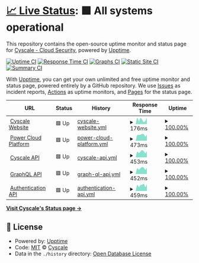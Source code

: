 # [📈 Live Status](https://status.cyscale.com): <!--live status--> **🟩 All systems operational**

This repository contains the open-source uptime monitor and status page for [Cyscale - Cloud Security](https://cyscale.com), powered by [Upptime](https://github.com/upptime/upptime).

[![Uptime CI](https://github.com/cyscale/status.cyscale.com/workflows/Uptime%20CI/badge.svg)](https://github.com/cyscale/status.cyscale.com/actions?query=workflow%3A%22Uptime+CI%22)
[![Response Time CI](https://github.com/cyscale/status.cyscale.com/workflows/Response%20Time%20CI/badge.svg)](https://github.com/cyscale/status.cyscale.com/actions?query=workflow%3A%22Response+Time+CI%22)
[![Graphs CI](https://github.com/cyscale/status.cyscale.com/workflows/Graphs%20CI/badge.svg)](https://github.com/cyscale/status.cyscale.com/actions?query=workflow%3A%22Graphs+CI%22)
[![Static Site CI](https://github.com/cyscale/status.cyscale.com/workflows/Static%20Site%20CI/badge.svg)](https://github.com/cyscale/status.cyscale.com/actions?query=workflow%3A%22Static+Site+CI%22)
[![Summary CI](https://github.com/cyscale/status.cyscale.com/workflows/Summary%20CI/badge.svg)](https://github.com/cyscale/status.cyscale.com/actions?query=workflow%3A%22Summary+CI%22)

With [Upptime](https://upptime.js.org), you can get your own unlimited and free uptime monitor and status page, powered entirely by a GitHub repository. We use [Issues](https://github.com/cyscale/status.cyscale.com/issues) as incident reports, [Actions](https://github.com/cyscale/status.cyscale.com/actions) as uptime monitors, and [Pages](https://status.cyscale.com) for the status page.

<!--start: status pages-->
<!-- This summary is generated by Upptime (https://github.com/upptime/upptime) -->
<!-- Do not edit this manually, your changes will be overwritten -->
<!-- prettier-ignore -->
| URL | Status | History | Response Time | Uptime |
| --- | ------ | ------- | ------------- | ------ |
| <img alt="" src="https://icons.duckduckgo.com/ip3/cyscale.com.ico" height="13"> [Cyscale Website](https://cyscale.com) | 🟩 Up | [cyscale-website.yml](https://github.com/cyscale/status.cyscale.com/commits/HEAD/history/cyscale-website.yml) | <details><summary><img alt="Response time graph" src="./graphs/cyscale-website/response-time-week.png" height="20"> 176ms</summary><br><a href="https://status.cyscale.com/history/cyscale-website"><img alt="Response time 302" src="https://img.shields.io/endpoint?url=https%3A%2F%2Fraw.githubusercontent.com%2Fcyscale%2Fstatus.cyscale.com%2FHEAD%2Fapi%2Fcyscale-website%2Fresponse-time.json"></a><br><a href="https://status.cyscale.com/history/cyscale-website"><img alt="24-hour response time 259" src="https://img.shields.io/endpoint?url=https%3A%2F%2Fraw.githubusercontent.com%2Fcyscale%2Fstatus.cyscale.com%2FHEAD%2Fapi%2Fcyscale-website%2Fresponse-time-day.json"></a><br><a href="https://status.cyscale.com/history/cyscale-website"><img alt="7-day response time 176" src="https://img.shields.io/endpoint?url=https%3A%2F%2Fraw.githubusercontent.com%2Fcyscale%2Fstatus.cyscale.com%2FHEAD%2Fapi%2Fcyscale-website%2Fresponse-time-week.json"></a><br><a href="https://status.cyscale.com/history/cyscale-website"><img alt="30-day response time 167" src="https://img.shields.io/endpoint?url=https%3A%2F%2Fraw.githubusercontent.com%2Fcyscale%2Fstatus.cyscale.com%2FHEAD%2Fapi%2Fcyscale-website%2Fresponse-time-month.json"></a><br><a href="https://status.cyscale.com/history/cyscale-website"><img alt="1-year response time 294" src="https://img.shields.io/endpoint?url=https%3A%2F%2Fraw.githubusercontent.com%2Fcyscale%2Fstatus.cyscale.com%2FHEAD%2Fapi%2Fcyscale-website%2Fresponse-time-year.json"></a></details> | <details><summary><a href="https://status.cyscale.com/history/cyscale-website">100.00%</a></summary><a href="https://status.cyscale.com/history/cyscale-website"><img alt="All-time uptime 99.98%" src="https://img.shields.io/endpoint?url=https%3A%2F%2Fraw.githubusercontent.com%2Fcyscale%2Fstatus.cyscale.com%2FHEAD%2Fapi%2Fcyscale-website%2Fuptime.json"></a><br><a href="https://status.cyscale.com/history/cyscale-website"><img alt="24-hour uptime 100.00%" src="https://img.shields.io/endpoint?url=https%3A%2F%2Fraw.githubusercontent.com%2Fcyscale%2Fstatus.cyscale.com%2FHEAD%2Fapi%2Fcyscale-website%2Fuptime-day.json"></a><br><a href="https://status.cyscale.com/history/cyscale-website"><img alt="7-day uptime 100.00%" src="https://img.shields.io/endpoint?url=https%3A%2F%2Fraw.githubusercontent.com%2Fcyscale%2Fstatus.cyscale.com%2FHEAD%2Fapi%2Fcyscale-website%2Fuptime-week.json"></a><br><a href="https://status.cyscale.com/history/cyscale-website"><img alt="30-day uptime 100.00%" src="https://img.shields.io/endpoint?url=https%3A%2F%2Fraw.githubusercontent.com%2Fcyscale%2Fstatus.cyscale.com%2FHEAD%2Fapi%2Fcyscale-website%2Fuptime-month.json"></a><br><a href="https://status.cyscale.com/history/cyscale-website"><img alt="1-year uptime 100.00%" src="https://img.shields.io/endpoint?url=https%3A%2F%2Fraw.githubusercontent.com%2Fcyscale%2Fstatus.cyscale.com%2FHEAD%2Fapi%2Fcyscale-website%2Fuptime-year.json"></a></details>
| <img alt="" src="https://icons.duckduckgo.com/ip3/app.cyscale.com.ico" height="13"> [Power Cloud Platform](https://app.cyscale.com) | 🟩 Up | [power-cloud-platform.yml](https://github.com/cyscale/status.cyscale.com/commits/HEAD/history/power-cloud-platform.yml) | <details><summary><img alt="Response time graph" src="./graphs/power-cloud-platform/response-time-week.png" height="20"> 473ms</summary><br><a href="https://status.cyscale.com/history/power-cloud-platform"><img alt="Response time 431" src="https://img.shields.io/endpoint?url=https%3A%2F%2Fraw.githubusercontent.com%2Fcyscale%2Fstatus.cyscale.com%2FHEAD%2Fapi%2Fpower-cloud-platform%2Fresponse-time.json"></a><br><a href="https://status.cyscale.com/history/power-cloud-platform"><img alt="24-hour response time 509" src="https://img.shields.io/endpoint?url=https%3A%2F%2Fraw.githubusercontent.com%2Fcyscale%2Fstatus.cyscale.com%2FHEAD%2Fapi%2Fpower-cloud-platform%2Fresponse-time-day.json"></a><br><a href="https://status.cyscale.com/history/power-cloud-platform"><img alt="7-day response time 473" src="https://img.shields.io/endpoint?url=https%3A%2F%2Fraw.githubusercontent.com%2Fcyscale%2Fstatus.cyscale.com%2FHEAD%2Fapi%2Fpower-cloud-platform%2Fresponse-time-week.json"></a><br><a href="https://status.cyscale.com/history/power-cloud-platform"><img alt="30-day response time 432" src="https://img.shields.io/endpoint?url=https%3A%2F%2Fraw.githubusercontent.com%2Fcyscale%2Fstatus.cyscale.com%2FHEAD%2Fapi%2Fpower-cloud-platform%2Fresponse-time-month.json"></a><br><a href="https://status.cyscale.com/history/power-cloud-platform"><img alt="1-year response time 440" src="https://img.shields.io/endpoint?url=https%3A%2F%2Fraw.githubusercontent.com%2Fcyscale%2Fstatus.cyscale.com%2FHEAD%2Fapi%2Fpower-cloud-platform%2Fresponse-time-year.json"></a></details> | <details><summary><a href="https://status.cyscale.com/history/power-cloud-platform">100.00%</a></summary><a href="https://status.cyscale.com/history/power-cloud-platform"><img alt="All-time uptime 99.95%" src="https://img.shields.io/endpoint?url=https%3A%2F%2Fraw.githubusercontent.com%2Fcyscale%2Fstatus.cyscale.com%2FHEAD%2Fapi%2Fpower-cloud-platform%2Fuptime.json"></a><br><a href="https://status.cyscale.com/history/power-cloud-platform"><img alt="24-hour uptime 100.00%" src="https://img.shields.io/endpoint?url=https%3A%2F%2Fraw.githubusercontent.com%2Fcyscale%2Fstatus.cyscale.com%2FHEAD%2Fapi%2Fpower-cloud-platform%2Fuptime-day.json"></a><br><a href="https://status.cyscale.com/history/power-cloud-platform"><img alt="7-day uptime 100.00%" src="https://img.shields.io/endpoint?url=https%3A%2F%2Fraw.githubusercontent.com%2Fcyscale%2Fstatus.cyscale.com%2FHEAD%2Fapi%2Fpower-cloud-platform%2Fuptime-week.json"></a><br><a href="https://status.cyscale.com/history/power-cloud-platform"><img alt="30-day uptime 100.00%" src="https://img.shields.io/endpoint?url=https%3A%2F%2Fraw.githubusercontent.com%2Fcyscale%2Fstatus.cyscale.com%2FHEAD%2Fapi%2Fpower-cloud-platform%2Fuptime-month.json"></a><br><a href="https://status.cyscale.com/history/power-cloud-platform"><img alt="1-year uptime 100.00%" src="https://img.shields.io/endpoint?url=https%3A%2F%2Fraw.githubusercontent.com%2Fcyscale%2Fstatus.cyscale.com%2FHEAD%2Fapi%2Fpower-cloud-platform%2Fuptime-year.json"></a></details>
| <img alt="" src="https://icons.duckduckgo.com/ip3/api.cyscale.com.ico" height="13"> [Cyscale API](https://api.cyscale.com/public/status) | 🟩 Up | [cyscale-api.yml](https://github.com/cyscale/status.cyscale.com/commits/HEAD/history/cyscale-api.yml) | <details><summary><img alt="Response time graph" src="./graphs/cyscale-api/response-time-week.png" height="20"> 453ms</summary><br><a href="https://status.cyscale.com/history/cyscale-api"><img alt="Response time 447" src="https://img.shields.io/endpoint?url=https%3A%2F%2Fraw.githubusercontent.com%2Fcyscale%2Fstatus.cyscale.com%2FHEAD%2Fapi%2Fcyscale-api%2Fresponse-time.json"></a><br><a href="https://status.cyscale.com/history/cyscale-api"><img alt="24-hour response time 499" src="https://img.shields.io/endpoint?url=https%3A%2F%2Fraw.githubusercontent.com%2Fcyscale%2Fstatus.cyscale.com%2FHEAD%2Fapi%2Fcyscale-api%2Fresponse-time-day.json"></a><br><a href="https://status.cyscale.com/history/cyscale-api"><img alt="7-day response time 453" src="https://img.shields.io/endpoint?url=https%3A%2F%2Fraw.githubusercontent.com%2Fcyscale%2Fstatus.cyscale.com%2FHEAD%2Fapi%2Fcyscale-api%2Fresponse-time-week.json"></a><br><a href="https://status.cyscale.com/history/cyscale-api"><img alt="30-day response time 432" src="https://img.shields.io/endpoint?url=https%3A%2F%2Fraw.githubusercontent.com%2Fcyscale%2Fstatus.cyscale.com%2FHEAD%2Fapi%2Fcyscale-api%2Fresponse-time-month.json"></a><br><a href="https://status.cyscale.com/history/cyscale-api"><img alt="1-year response time 452" src="https://img.shields.io/endpoint?url=https%3A%2F%2Fraw.githubusercontent.com%2Fcyscale%2Fstatus.cyscale.com%2FHEAD%2Fapi%2Fcyscale-api%2Fresponse-time-year.json"></a></details> | <details><summary><a href="https://status.cyscale.com/history/cyscale-api">100.00%</a></summary><a href="https://status.cyscale.com/history/cyscale-api"><img alt="All-time uptime 99.69%" src="https://img.shields.io/endpoint?url=https%3A%2F%2Fraw.githubusercontent.com%2Fcyscale%2Fstatus.cyscale.com%2FHEAD%2Fapi%2Fcyscale-api%2Fuptime.json"></a><br><a href="https://status.cyscale.com/history/cyscale-api"><img alt="24-hour uptime 100.00%" src="https://img.shields.io/endpoint?url=https%3A%2F%2Fraw.githubusercontent.com%2Fcyscale%2Fstatus.cyscale.com%2FHEAD%2Fapi%2Fcyscale-api%2Fuptime-day.json"></a><br><a href="https://status.cyscale.com/history/cyscale-api"><img alt="7-day uptime 100.00%" src="https://img.shields.io/endpoint?url=https%3A%2F%2Fraw.githubusercontent.com%2Fcyscale%2Fstatus.cyscale.com%2FHEAD%2Fapi%2Fcyscale-api%2Fuptime-week.json"></a><br><a href="https://status.cyscale.com/history/cyscale-api"><img alt="30-day uptime 100.00%" src="https://img.shields.io/endpoint?url=https%3A%2F%2Fraw.githubusercontent.com%2Fcyscale%2Fstatus.cyscale.com%2FHEAD%2Fapi%2Fcyscale-api%2Fuptime-month.json"></a><br><a href="https://status.cyscale.com/history/cyscale-api"><img alt="1-year uptime 99.98%" src="https://img.shields.io/endpoint?url=https%3A%2F%2Fraw.githubusercontent.com%2Fcyscale%2Fstatus.cyscale.com%2FHEAD%2Fapi%2Fcyscale-api%2Fuptime-year.json"></a></details>
| <img alt="" src="https://icons.duckduckgo.com/ip3/graphql.cyscale.com.ico" height="13"> [GraphQL API](https://graphql.cyscale.com/graphql) | 🟩 Up | [graph-ql-api.yml](https://github.com/cyscale/status.cyscale.com/commits/HEAD/history/graph-ql-api.yml) | <details><summary><img alt="Response time graph" src="./graphs/graph-ql-api/response-time-week.png" height="20"> 452ms</summary><br><a href="https://status.cyscale.com/history/graph-ql-api"><img alt="Response time 465" src="https://img.shields.io/endpoint?url=https%3A%2F%2Fraw.githubusercontent.com%2Fcyscale%2Fstatus.cyscale.com%2FHEAD%2Fapi%2Fgraph-ql-api%2Fresponse-time.json"></a><br><a href="https://status.cyscale.com/history/graph-ql-api"><img alt="24-hour response time 500" src="https://img.shields.io/endpoint?url=https%3A%2F%2Fraw.githubusercontent.com%2Fcyscale%2Fstatus.cyscale.com%2FHEAD%2Fapi%2Fgraph-ql-api%2Fresponse-time-day.json"></a><br><a href="https://status.cyscale.com/history/graph-ql-api"><img alt="7-day response time 452" src="https://img.shields.io/endpoint?url=https%3A%2F%2Fraw.githubusercontent.com%2Fcyscale%2Fstatus.cyscale.com%2FHEAD%2Fapi%2Fgraph-ql-api%2Fresponse-time-week.json"></a><br><a href="https://status.cyscale.com/history/graph-ql-api"><img alt="30-day response time 425" src="https://img.shields.io/endpoint?url=https%3A%2F%2Fraw.githubusercontent.com%2Fcyscale%2Fstatus.cyscale.com%2FHEAD%2Fapi%2Fgraph-ql-api%2Fresponse-time-month.json"></a><br><a href="https://status.cyscale.com/history/graph-ql-api"><img alt="1-year response time 437" src="https://img.shields.io/endpoint?url=https%3A%2F%2Fraw.githubusercontent.com%2Fcyscale%2Fstatus.cyscale.com%2FHEAD%2Fapi%2Fgraph-ql-api%2Fresponse-time-year.json"></a></details> | <details><summary><a href="https://status.cyscale.com/history/graph-ql-api">100.00%</a></summary><a href="https://status.cyscale.com/history/graph-ql-api"><img alt="All-time uptime 99.35%" src="https://img.shields.io/endpoint?url=https%3A%2F%2Fraw.githubusercontent.com%2Fcyscale%2Fstatus.cyscale.com%2FHEAD%2Fapi%2Fgraph-ql-api%2Fuptime.json"></a><br><a href="https://status.cyscale.com/history/graph-ql-api"><img alt="24-hour uptime 100.00%" src="https://img.shields.io/endpoint?url=https%3A%2F%2Fraw.githubusercontent.com%2Fcyscale%2Fstatus.cyscale.com%2FHEAD%2Fapi%2Fgraph-ql-api%2Fuptime-day.json"></a><br><a href="https://status.cyscale.com/history/graph-ql-api"><img alt="7-day uptime 100.00%" src="https://img.shields.io/endpoint?url=https%3A%2F%2Fraw.githubusercontent.com%2Fcyscale%2Fstatus.cyscale.com%2FHEAD%2Fapi%2Fgraph-ql-api%2Fuptime-week.json"></a><br><a href="https://status.cyscale.com/history/graph-ql-api"><img alt="30-day uptime 100.00%" src="https://img.shields.io/endpoint?url=https%3A%2F%2Fraw.githubusercontent.com%2Fcyscale%2Fstatus.cyscale.com%2FHEAD%2Fapi%2Fgraph-ql-api%2Fuptime-month.json"></a><br><a href="https://status.cyscale.com/history/graph-ql-api"><img alt="1-year uptime 100.00%" src="https://img.shields.io/endpoint?url=https%3A%2F%2Fraw.githubusercontent.com%2Fcyscale%2Fstatus.cyscale.com%2FHEAD%2Fapi%2Fgraph-ql-api%2Fuptime-year.json"></a></details>
| <img alt="" src="https://icons.duckduckgo.com/ip3/auth.cyscale.com.ico" height="13"> [Authentication API](https://auth.cyscale.com/public/status) | 🟩 Up | [authentication-api.yml](https://github.com/cyscale/status.cyscale.com/commits/HEAD/history/authentication-api.yml) | <details><summary><img alt="Response time graph" src="./graphs/authentication-api/response-time-week.png" height="20"> 459ms</summary><br><a href="https://status.cyscale.com/history/authentication-api"><img alt="Response time 442" src="https://img.shields.io/endpoint?url=https%3A%2F%2Fraw.githubusercontent.com%2Fcyscale%2Fstatus.cyscale.com%2FHEAD%2Fapi%2Fauthentication-api%2Fresponse-time.json"></a><br><a href="https://status.cyscale.com/history/authentication-api"><img alt="24-hour response time 561" src="https://img.shields.io/endpoint?url=https%3A%2F%2Fraw.githubusercontent.com%2Fcyscale%2Fstatus.cyscale.com%2FHEAD%2Fapi%2Fauthentication-api%2Fresponse-time-day.json"></a><br><a href="https://status.cyscale.com/history/authentication-api"><img alt="7-day response time 459" src="https://img.shields.io/endpoint?url=https%3A%2F%2Fraw.githubusercontent.com%2Fcyscale%2Fstatus.cyscale.com%2FHEAD%2Fapi%2Fauthentication-api%2Fresponse-time-week.json"></a><br><a href="https://status.cyscale.com/history/authentication-api"><img alt="30-day response time 430" src="https://img.shields.io/endpoint?url=https%3A%2F%2Fraw.githubusercontent.com%2Fcyscale%2Fstatus.cyscale.com%2FHEAD%2Fapi%2Fauthentication-api%2Fresponse-time-month.json"></a><br><a href="https://status.cyscale.com/history/authentication-api"><img alt="1-year response time 455" src="https://img.shields.io/endpoint?url=https%3A%2F%2Fraw.githubusercontent.com%2Fcyscale%2Fstatus.cyscale.com%2FHEAD%2Fapi%2Fauthentication-api%2Fresponse-time-year.json"></a></details> | <details><summary><a href="https://status.cyscale.com/history/authentication-api">100.00%</a></summary><a href="https://status.cyscale.com/history/authentication-api"><img alt="All-time uptime 99.90%" src="https://img.shields.io/endpoint?url=https%3A%2F%2Fraw.githubusercontent.com%2Fcyscale%2Fstatus.cyscale.com%2FHEAD%2Fapi%2Fauthentication-api%2Fuptime.json"></a><br><a href="https://status.cyscale.com/history/authentication-api"><img alt="24-hour uptime 100.00%" src="https://img.shields.io/endpoint?url=https%3A%2F%2Fraw.githubusercontent.com%2Fcyscale%2Fstatus.cyscale.com%2FHEAD%2Fapi%2Fauthentication-api%2Fuptime-day.json"></a><br><a href="https://status.cyscale.com/history/authentication-api"><img alt="7-day uptime 100.00%" src="https://img.shields.io/endpoint?url=https%3A%2F%2Fraw.githubusercontent.com%2Fcyscale%2Fstatus.cyscale.com%2FHEAD%2Fapi%2Fauthentication-api%2Fuptime-week.json"></a><br><a href="https://status.cyscale.com/history/authentication-api"><img alt="30-day uptime 100.00%" src="https://img.shields.io/endpoint?url=https%3A%2F%2Fraw.githubusercontent.com%2Fcyscale%2Fstatus.cyscale.com%2FHEAD%2Fapi%2Fauthentication-api%2Fuptime-month.json"></a><br><a href="https://status.cyscale.com/history/authentication-api"><img alt="1-year uptime 100.00%" src="https://img.shields.io/endpoint?url=https%3A%2F%2Fraw.githubusercontent.com%2Fcyscale%2Fstatus.cyscale.com%2FHEAD%2Fapi%2Fauthentication-api%2Fuptime-year.json"></a></details>

<!--end: status pages-->

[**Visit Cyscale's Status page →**](https://status.cyscale.com)

## 📄 License

- Powered by: [Upptime](https://github.com/upptime/upptime)
- Code: [MIT](./LICENSE) © [Cyscale](https://cyscale.com)
- Data in the `./history` directory: [Open Database License](https://opendatacommons.org/licenses/odbl/1-0/)
